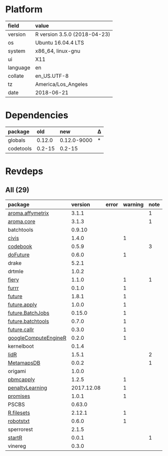# Platform

|field    |value                        |
|:--------|:----------------------------|
|version  |R version 3.5.0 (2018-04-23) |
|os       |Ubuntu 16.04.4 LTS           |
|system   |x86_64, linux-gnu            |
|ui       |X11                          |
|language |en                           |
|collate  |en_US.UTF-8                  |
|tz       |America/Los_Angeles          |
|date     |2018-06-21                   |

# Dependencies

|package   |old    |new         |Δ  |
|:---------|:------|:-----------|:--|
|globals   |0.12.0 |0.12.0-9000 |*  |
|codetools |0.2-15 |0.2-15      |   |

# Revdeps

## All (29)

|package                                                  |version    |error |warning |note |
|:--------------------------------------------------------|:----------|:-----|:-------|:----|
|[aroma.affymetrix](problems.md#aromaaffymetrix)          |3.1.1      |      |        |1    |
|[aroma.core](problems.md#aromacore)                      |3.1.3      |      |        |1    |
|batchtools                                               |0.9.10     |      |        |     |
|[civis](problems.md#civis)                               |1.4.0      |      |1       |     |
|[codebook](problems.md#codebook)                         |0.5.9      |      |        |3    |
|[doFuture](problems.md#dofuture)                         |0.6.0      |      |1       |     |
|drake                                                    |5.2.1      |      |        |     |
|drtmle                                                   |1.0.2      |      |        |     |
|[fiery](problems.md#fiery)                               |1.1.0      |      |1       |1    |
|[furrr](problems.md#furrr)                               |0.1.0      |      |1       |     |
|[future](problems.md#future)                             |1.8.1      |      |1       |     |
|[future.apply](problems.md#futureapply)                  |1.0.0      |      |1       |     |
|[future.BatchJobs](problems.md#futurebatchjobs)          |0.15.0     |      |1       |     |
|[future.batchtools](problems.md#futurebatchtools)        |0.7.0      |      |1       |     |
|[future.callr](problems.md#futurecallr)                  |0.3.0      |      |1       |     |
|[googleComputeEngineR](problems.md#googlecomputeenginer) |0.2.0      |      |1       |     |
|kernelboot                                               |0.1.4      |      |        |     |
|[lidR](problems.md#lidr)                                 |1.5.1      |      |        |2    |
|[MetamapsDB](problems.md#metamapsdb)                     |0.0.2      |      |        |1    |
|origami                                                  |1.0.0      |      |        |     |
|[pbmcapply](problems.md#pbmcapply)                       |1.2.5      |      |1       |     |
|[penaltyLearning](problems.md#penaltylearning)           |2017.12.08 |      |1       |     |
|[promises](problems.md#promises)                         |1.0.1      |      |1       |     |
|PSCBS                                                    |0.63.0     |      |        |     |
|[R.filesets](problems.md#rfilesets)                      |2.12.1     |      |1       |     |
|[robotstxt](problems.md#robotstxt)                       |0.6.0      |      |1       |     |
|sperrorest                                               |2.1.5      |      |        |     |
|[startR](problems.md#startr)                             |0.0.1      |      |        |1    |
|vinereg                                                  |0.3.0      |      |        |     |

